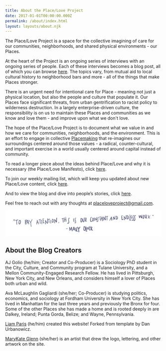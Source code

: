```yaml
---
title: About the Place/Love Project
date: 2017-01-01T00:00:00.000Z
permalink: /about/index.html
layout: layouts/about.njk
---
```

The Place/Love Project is a space for the collective imagining of care for our communities, neighborhoods, and shared physical environments - our Places.

At the heart of the Project is an ongoing series of interviews with an ongoing series of people. Each of these interviews becomes a blog post, all of which you can browse [here](https://placeloveproject.org/). The topics vary, from mutual aid to local cultural history to neighborhood bars and more - all of the things that make Places stronger.

There is an urgent need for intentional care for Place - meaning not just a physical location, but also the people and culture that populate it. Our Places face significant threats, from urban gentrification to racist policy to wilderness destruction. In a largely enterprise-driven culture, the responsibility is on us to maintain these Places and communities as we know and love them - and improve upon what we don't love.

The hope of the Place/Love Project is to document what we value in and how we care for communities, neighborhoods, and the environment. This is an effort to engage in collective [Placemaking](https://www.pps.org/article/what-is-placemaking) that re-imagines our surroundings centered around those values - a radical, counter-cultural, and important exercise in a world usually centered around capital instead of community.

To read a longer piece about the ideas behind Place/Love and why it is necessary (the Place/Love Manifesto), click [here](/manifesto).

To join our weekly mailing list, which will keep you updated about new Place/Love content, click [here](https://placeloveproject.substack.com/welcome).

And to view the blog and dive into people’s stories, click [here](/).

Feel free to reach out with any thoughts at [placeloveproject@gmail.com](mailto:agolio@tulane.edu).

![](/static/img/quote.png)

## About the Blog Creators

AJ Golio (he/him; Creator and Co-Producer) is a Sociology PhD student in the City, Culture, and Community program at Tulane University, and a Mellon Community-Engaged Research Fellow. He has lived in Pittsburgh, New York City, and New Orleans, and considers himself a lover of Places both urban and wild.

Ava McLaughlin Gagliardi (she/her; Co-Producer) is studying politics, economics, and sociology at Fordham University in New York City. She has lived in Manhattan for the last three years and previously the Bronx for four. Some of the other Places she has made a home and is rooted deeply in are Dalkey, Ireland; Punta Gorda, Belize; and Wayne, Pennsylvania.

[Liam Paris](https://www.liamparis.com) (he/him) created this website! Forked from template by Dan Urbanowicz.

[MaryKate Glenn](https://www.instagram.com/mkg414/) (she/her) is an artist that drew the logo, lettering, and other artwork on the site.